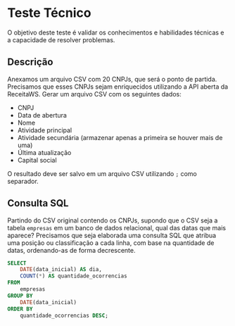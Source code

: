 # Teste Técnico

O objetivo deste teste é validar os conhecimentos e habilidades técnicas e a capacidade de resolver problemas.

## Descrição

Anexamos um arquivo CSV com 20 CNPJs, que será o ponto de partida.
Precisamos que esses CNPJs sejam enriquecidos utilizando a API aberta da ReceitaWS.
Gerar um arquivo CSV com os seguintes dados:

- CNPJ
- Data de abertura
- Nome
- Atividade principal
- Atividade secundária (armazenar apenas a primeira se houver mais de uma)
- Última atualização
- Capital social

O resultado deve ser salvo em um arquivo CSV utilizando `;` como separador.
## Consulta SQL

Partindo do CSV original contendo os CNPJs, supondo que o CSV seja a tabela `empresas` em um banco de dados relacional, qual das datas que mais aparece? Precisamos que seja elaborada uma consulta SQL que atribua uma posição ou classificação a cada linha, com base na quantidade de datas, ordenando-as de forma decrescente.

```sql
SELECT
    DATE(data_inicial) AS dia,
    COUNT(*) AS quantidade_ocorrencias
FROM
    empresas
GROUP BY
    DATE(data_inicial)
ORDER BY
    quantidade_ocorrencias DESC;
````
